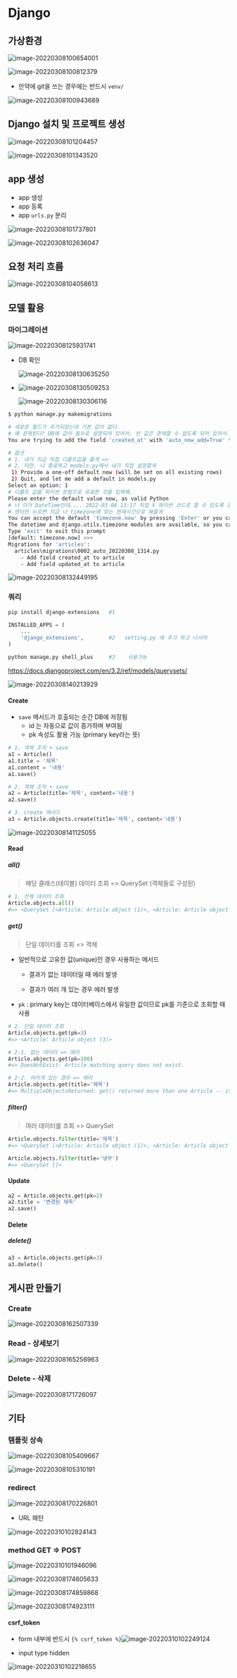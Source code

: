 # Django

## 가상환경

![image-20220308100654001](README.assets/image-20220308100654001.png)

![image-20220308100812379](README.assets/image-20220308100812379.png)

* 만약에 git을 쓰는 경우에는 반드시 `venv/`

![image-20220308100943689](README.assets/image-20220308100943689.png)

## Django 설치 및 프로젝트 생성

![image-20220308101204457](README.assets/image-20220308101204457.png)

![image-20220308101343520](README.assets/image-20220308101343520.png)

## app 생성

* app 생성 
* app 등록
* app `urls.py` 분리

![image-20220308101737801](README.assets/image-20220308101737801.png)

![image-20220308102636047](README.assets/image-20220308102636047.png)

## 요청 처리 흐름

![image-20220308104058613](README.assets/image-20220308104058613.png)

## 모델 활용

### 마이그레이션

![image-20220308125931741](README.assets/image-20220308125931741.png)

* DB 확인

  ![image-20220308130635250](README.assets/image-20220308130635250.png)

* ![image-20220308130509253](README.assets/image-20220308130509253.png)

  ![image-20220308130306116](README.assets/image-20220308130306116.png)

```bash
$ python manage.py makemigrations

# 새로운 필드가 추가되었는데 기본 값이 없다.
# 왜 문제된다? DB에 값이 필수로 설정되어 있어서. 빈 값은 존재할 수 없도록 되어 있어서.
You are trying to add the field 'created_at' with 'auto_now_add=True' to article without a default; the database needs something to populate existing rows.

# 옵션 
# 1. 내가 지금 직접 디폴트값을 줄게 => 
# 2. 미안. 나 종료하고 models.py에서 내가 직접 설정할게
 1) Provide a one-off default now (will be set on all existing rows)
 2) Quit, and let me add a default in models.py
Select an option: 1    
# 디폴트 값을 파이썬 문법으로 유효한 것을 입력해.
Please enter the default value now, as valid Python
# 너 이거 DateTime인데.... 2022-03-08 13:17 직접 X 파이썬 코드로 할 수 있도록 도와줌
# 엔터만 누르면 지금 너 timezone에 맞는 현재시간으로 해줄게
You can accept the default 'timezone.now' by pressing 'Enter' or you can provide another value.
The datetime and django.utils.timezone modules are available, so you can do e.g. timezone.now  
Type 'exit' to exit this prompt
[default: timezone.now] >>>
Migrations for 'articles':
  articles\migrations\0002_auto_20220308_1314.py
    - Add field created_at to article
    - Add field updated_at to article
```

![image-20220308132449195](README.assets/image-20220308132449195.png)

### 쿼리
```python
pip install django-extensions   #1

INSTALLED_APPS = (
    ...
    'django_extensions',        #2   setting.py 에 추가 하고 나서야
)

python manage.py shell_plus     #3    사용가능
```

https://docs.djangoproject.com/en/3.2/ref/models/querysets/

![image-20220308140213929](README.assets/image-20220308140213929.png)

#### Create

* `save` 메서드가 호출되는 순간 DB에 저장됨
  * id 는 자동으로 값이 증가하며 부여됨 
  * pk 속성도 활용 가능 (primary key라는 뜻)

```python
# 1. 객체 조작 + save
a1 = Article()
a1.title = '제목'
a1.content = '내용'
a1.save() 

# 2. 객체 조작 + save
a2 = Article(title='제목', content='내용')
a2.save()

# 3. create 메서드
a3 = Article.objects.create(title='제목', content='내용')
```

![image-20220308141125055](README.assets/image-20220308141125055.png)

#### Read

##### all()

> 해당 클래스(테이블) 데이터 조회 => QuerySet (객체들로 구성된)

```python
# 1. 전체 데이터 조회
Article.objects.all()
#=> <QuerySet [<Article: Article object (1)>, <Article: Article object (2)>, <Article: Article object (3)>]>
```

##### get()

> 단일 데이터를 조회 => 객체

* 일반적으로 고유한 값(unique)인 경우 사용하는 메서드 

  * 결과가 없는 데이터일 때 에러 발생

  * 결과가 여러 개 있는 경우 에러 발생

* `pk` : primary key는 데이터베이스에서 유일한 값이므로 pk를 기준으로 조회할 때 사용

```python
# 2. 단일 데이터 조회
Article.objects.get(pk=3)
#=> <Article: Article object (3)>

# 2-1. 없는 데이터 => 에러
Article.objects.get(pk=100)
#=> DoesNotExist: Article matching query does not exist.

# 2-2. 여러개 있는 경우 => 에러
Article.objects.get(title='제목')
#=> MultipleObjectsReturned: get() returned more than one Article -- it returned 2!
```

##### filter()

> 여러 데이터를 조회 => QuerySet

```python
Article.objects.filter(title='제목')
#=> <QuerySet [<Article: Article object (1)>, <Article: Article object (5)>]>

Article.objects.filter(title='냉무')
#=> <QuerySet []>
```

#### Update

```python
a2 = Article.objects.get(pk=2)
a2.title = '변경된 제목'
a2.save()
```

#### Delete

##### delete()

```python
a3 = Article.objects.get(pk=3)
a3.delete()
```



## 게시판 만들기

### Create

![image-20220308162507339](README.assets/image-20220308162507339.png)

### Read - 상세보기

![image-20220308165256963](README.assets/image-20220308165256963.png)

### Delete - 삭제 

![image-20220308171726097](README.assets/image-20220308171726097.png)

## 기타

### 템플릿 상속

![image-20220308105409667](README.assets/image-20220308105409667.png)


![image-20220308105310191](README.assets/image-20220308105310191.png)

### redirect

![image-20220308170226801](README.assets/image-20220308170226801.png)

* URL 패턴

![image-20220310102824143](README.assets/image-20220310102824143.png)

### method GET => POST

![image-20220310101946096](README.assets/image-20220310101946096.png)

![image-20220308174605633](README.assets/image-20220308174605633.png)

![image-20220308174859868](README.assets/image-20220308174859868.png)

![image-20220308174923111](README.assets/image-20220308174923111.png)

#### csrf_token

* form 내부에 반드시 `{% csrf_token %}`![image-20220310102249124](README.assets/image-20220310102249124.png)

* input type hidden

![image-20220310102218655](README.assets/image-20220310102218655.png)

